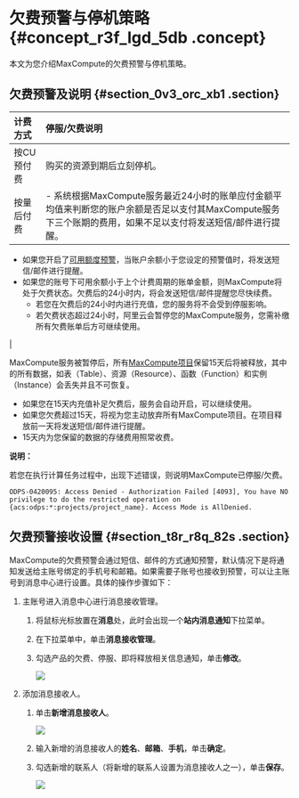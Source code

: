 # 欠费预警与停机策略 {#concept_r3f_lgd_5db .concept}

本文为您介绍MaxCompute的欠费预警与停机策略。

## 欠费预警及说明 {#section_0v3_orc_xb1 .section}

|计费方式|停服/欠费说明|
|:---|:------|
|按CU预付费|购买的资源到期后立刻停机。|
|按量后付费| -   系统根据MaxCompute服务最近24小时的账单应付金额平均值来判断您的账户余额是否足以支付其MaxCompute服务下三个账期的费用，如果不足以支付将发送短信/邮件进行提醒。
-   如果您开启了[可用额度预警](https://expense.console.aliyun.com/#/account/home)，当账户余额小于您设定的预警值时，将发送短信/邮件进行提醒。
-   如果您的账号下可用余额小于上个计费周期的账单金额，则MaxCompute将处于欠费状态。欠费后的24小时内，将会发送短信/邮件提醒您尽快续费。
    -   若您在欠费后的24小时内进行充值，您的服务将不会受到停服影响。
    -   若欠费状态超过24小时，阿里云会暂停您的MaxCompute服务，您需补缴所有欠费账单后方可继续使用。

 |

MaxCompute服务被暂停后，所有[MaxCompute项目](../../../../cn.zh-CN/用户指南/基本概念/项目空间.md)保留15天后将被释放，其中的所有数据，如表（Table）、资源（Resource）、函数（Function）和实例（Instance）会丢失并且不可恢复。

-   如果您在15天内充值补足欠费后，服务会自动开启，可以继续使用。
-   如果您欠费超过15天，将视为您主动放弃所有MaxCompute项目。在项目释放前一天将发送短信/邮件进行提醒。
-   15天内为您保留的数据的存储费用照常收费。

**说明：** 

若您在执行计算任务过程中，出现下述错误，则说明MaxCompute已停服/欠费。

``` {#codeblock_dl8_gv1_b13}
ODPS-0420095: Access Denied - Authorization Failed [4093], You have NO privilege to do the restricted operation on {acs:odps:*:projects/project_name}. Access Mode is AllDenied.
```

## 欠费预警接收设置 {#section_t8r_r8q_82s .section}

MaxCompute的欠费预警会通过短信、邮件的方式通知预警，默认情况下是将通知发送给主账号绑定的手机号和邮箱。如果需要子账号也接收到预警，可以让主账号到消息中心进行设置。具体的操作步骤如下：

1.  主账号进入消息中心进行消息接收管理。
    1.  将鼠标光标放置在**消息**处，此时会出现一个**站内消息通知**下拉菜单。
    2.  在下拉菜单中，单击**消息接收管理**。
    3.  勾选产品的欠费、停服、即将释放相关信息通知，单击**修改**。

        ![](http://static-aliyun-doc.oss-cn-hangzhou.aliyuncs.com/assets/img/11939/155745183646855_zh-CN.jpg)

2.  添加消息接收人。
    1.  单击**新增消息接收人**。

        ![](http://static-aliyun-doc.oss-cn-hangzhou.aliyuncs.com/assets/img/11939/155745183646857_zh-CN.jpg)

    2.  输入新增的消息接收人的**姓名**、**邮箱**、**手机**，单击**确定**。
    3.  勾选新增的联系人（将新增的联系人设置为消息接收人之一），单击**保存**。

        ![](http://static-aliyun-doc.oss-cn-hangzhou.aliyuncs.com/assets/img/11939/155745183646868_zh-CN.jpg)


